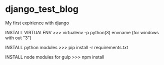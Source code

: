 # django_test_blog
My first expirience with django

INSTALL VIRTUALENV >>>
  virtualenv -p python(3) envname  (for windows with out "3")

INSTALL python modules >>>
  pip install -r requirements.txt

INSTALL node modules for gulp >>>
  npm install
  
